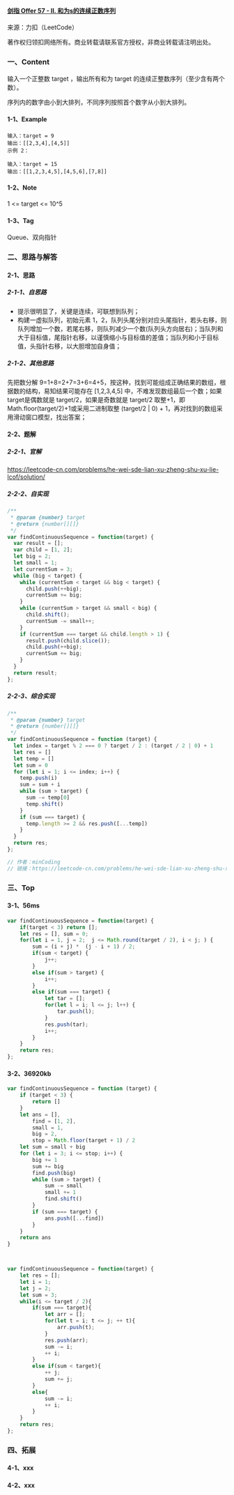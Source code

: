 #### [剑指 Offer 57 - II. 和为s的连续正数序列](https://leetcode-cn.com/problems/he-wei-sde-lian-xu-zheng-shu-xu-lie-lcof/)

来源：力扣（LeetCode）

著作权归领扣网络所有。商业转载请联系官方授权，非商业转载请注明出处。



### 一、Content

输入一个正整数 target ，输出所有和为 target 的连续正整数序列（至少含有两个数）。

序列内的数字由小到大排列，不同序列按照首个数字从小到大排列。



#### 1-1、Example

```
输入：target = 9
输出：[[2,3,4],[4,5]]
示例 2：

输入：target = 15
输出：[[1,2,3,4,5],[4,5,6],[7,8]]
```



#### 1-2、Note

1 <= target <= 10^5



#### 1-3、Tag

Queue、双向指针



### 二、思路与解答

#### 2-1、思路

##### 2-1-1、自思路

- 提示很明显了，关键是连续，可联想到队列；
- 构建一虚拟队列，初始元素 1，2，队列头尾分别对应头尾指针，若头右移，则队列增加一个数，若尾右移，则队列减少一个数(队列头方向居右)；当队列和大于目标值，尾指针右移，以谨慎缩小与目标值的差值；当队列和小于目标值，头指针右移，以大胆增加自身值；

##### 2-1-2、其他思路

先把数分解 9=1+8=2+7=3+6=4+5，按这种，找到可能组成正确结果的数组，根据数的结构，易知结果可能存在 [1,2,3,4,5] 中，不难发现数组最后一个数；如果target是偶数就是 target/2，如果是奇数就是 target/2 取整+1，即 Math.floor(target/2)+1或采用二进制取整 (target/2 | 0) + 1，再对找到的数组采用滑动窗口模型，找出答案；

 

#### 2-2、题解

##### 2-2-1、官解

https://leetcode-cn.com/problems/he-wei-sde-lian-xu-zheng-shu-xu-lie-lcof/solution/

##### 2-2-2、自实现

```js
/**
 * @param {number} target
 * @return {number[][]}
 */
var findContinuousSequence = function(target) {
  var result = [];
  var child = [1, 2];
  let big = 2;
  let small = 1;
  let currentSum = 3;
  while (big < target) {
    while (currentSum < target && big < target) {
      child.push(++big);
      currentSum += big;
    }
    while (currentSum > target && small < big) {
      child.shift();
      currentSum -= small++;
    }
    if (currentSum === target && child.length > 1) {
      result.push(child.slice());
      child.push(++big);
      currentSum += big;
    }
  }
  return result;
};
```



##### 2-2-3、综合实现

```js
/**
 * @param {number} target
 * @return {number[][]}
 */
var findContinuousSequence = function (target) {
  let index = target % 2 === 0 ? target / 2 : (target / 2 | 0) + 1
  let res = []
  let temp = []
  let sum = 0
  for (let i = 1; i <= index; i++) {
    temp.push(i)
    sum = sum + i
    while (sum > target) {
      sum -= temp[0]
      temp.shift()
    }
    if (sum === target) {
      temp.length >= 2 && res.push([...temp])
    }
  }
  return res;
};

// 作者：minCoding
// 链接：https://leetcode-cn.com/problems/he-wei-sde-lian-xu-zheng-shu-xu-lie-lcof/solution/javascripthua-dong-chuang-kou-hen-rong-yi-li-jie-d/
```



### 三、Top

#### 3-1、56ms

```js
var findContinuousSequence = function(target) {
    if(target < 3) return [];
    let res = [], sum = 0;
    for(let i = 1, j = 2;  j <= Math.round(target / 2), i < j; ) {
        sum = (i + j) *  (j - i + 1) / 2;
        if(sum < target) {
            j++;
        }
        else if(sum > target) {
            i++;
        }
        else if(sum === target) {
            let tar = [];
            for(let l = i; l <= j; l++) {
                tar.push(l);
            }
            res.push(tar);
            i++;
        }
    }
    return res;
};
```



#### 3-2、36920kb

```js
var findContinuousSequence = function (target) {
	if (target < 3) {
		return []
	}
	let ans = [],
		find = [1, 2],
		small = 1,
		big = 2,
		stop = Math.floor(target + 1) / 2
	let sum = small + big
	for (let i = 3; i <= stop; i++) {
		big += 1
		sum += big
		find.push(big)
		while (sum > target) {
			sum -= small
			small += 1
			find.shift()
		}
		if (sum === target) {
			ans.push([...find])
		}
	}
	return ans
}



var findContinuousSequence = function(target) {
    let res = [];
    let i = 1;
    let j = 2;
    let sum = 3;
    while(i <= target / 2){
        if(sum === target){
            let arr = [];
            for(let t = i; t <= j; ++ t){
                arr.push(t);
            }
            res.push(arr);
            sum -= i;
            ++ i;
        }
        else if(sum < target){
            ++ j;
            sum += j;
        }
        else{
            sum -= i;
            ++ i;
        }
    }
    return res;
};
```



### 四、拓展

#### 4-1、xxx

#### 4-2、xxx

